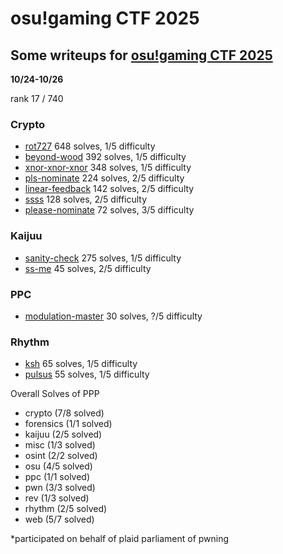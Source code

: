 # osu!gaming CTF 2025

## Some writeups for [osu!gaming CTF 2025](https://ctftime.org/event/2801)

**10/24-10/26**


rank 17 / 740

### Crypto
 - [rot727](https://github.com/EnchLolz/osu-gaming-ctf-25/blob/main/crypto/rot727.md) 648 solves, 1/5 difficulty
 - [beyond-wood](https://github.com/EnchLolz/osu-gaming-ctf-25/blob/main/crypto/beyond-wood.md) 392 solves, 1/5 difficulty
 - [xnor-xnor-xnor](https://github.com/EnchLolz/osu-gaming-ctf-25/blob/main/crypto/xnor-xnor-xnor.md) 348 solves, 1/5 difficulty
 - [pls-nominate]() 224 solves, 2/5 difficulty
 - [linear-feedback]() 142 solves, 2/5 difficulty
 - [ssss]() 128 solves, 2/5 difficulty
 - [please-nominate]() 72 solves, 3/5 difficulty


### Kaijuu
 - [sanity-check](https://github.com/EnchLolz/osu-gaming-ctf-25/blob/main/kaijuu/sanity-check.md) 275 solves, 1/5 difficulty
 - [ss-me](https://github.com/EnchLolz/osu-gaming-ctf-25/blob/main/kaijuu/ss-me.md) 45 solves, 2/5 difficulty

### PPC
 - [modulation-master]() 30 solves, ?/5 difficulty


### Rhythm
 - [ksh](https://github.com/EnchLolz/osu-gaming-ctf-25/blob/main/rhythm/ksh.md) 65 solves, 1/5 difficulty
 - [pulsus](https://github.com/EnchLolz/osu-gaming-ctf-25/blob/main/rhythm/pulsus.md) 55 solves, 1/5 difficulty



Overall Solves of PPP

- crypto (7/8 solved)
- forensics (1/1 solved)
- kaijuu (2/5 solved)
- misc (1/3 solved)
- osint (2/2 solved)
- osu (4/5 solved)
- ppc (1/1 solved)
- pwn (3/3 solved)
- rev (1/3 solved)
- rhythm (2/5 solved)
- web (5/7 solved)

*participated on behalf of plaid parliament of pwning